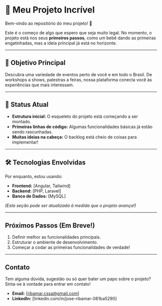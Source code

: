 # 🚀 Meu Projeto Incrível 

Bem-vindo ao repositório do meu projeto! 🎉

Este é o começo de algo que espero que seja muito legal. No momento, o projeto está nos seus **primeiros passos**, como um bebê dando as primeiras engatinhadas, mas a ideia principal já está no horizonte.

---

## 🎯 Objetivo Principal 

Descubra uma variedade de eventos perto de você e em todo o Brasil. De workshops a shows, palestras a feiras, nossa plataforma conecta você às experiências que mais interessam.

---

## 🚧 Status Atual

* **Estrutura inicial:** O esqueleto do projeto está começando a ser montado.
* **Primeiras linhas de código:** Algumas funcionalidades básicas já estão sendo rascunhadas.
* **Muitas ideias na cabeça:** O backlog está cheio de coisas para implementar!

---

## 🛠️ Tecnologias Envolvidas 

Por enquanto, estou usando:

* **Frontend:** [Angular, Tailwind]
* **Backend:** [PHP, Laravel]
* **Banco de Dados:** [MySQL]

*(Esta seção pode ser atualizada à medida que o projeto avança!)*

---

## Próximos Passos (Em Breve!)

1.  Definir melhor as funcionalidades principais.
2.  Estruturar o ambiente de desenvolvimento.
3.  Começar a codar as primeiras funcionalidades de verdade!

---

## Contato

Tem alguma dúvida, sugestão ou só quer bater um papo sobre o projeto? Sinta-se à vontade para entrar em contato!

* **Email:** [ribamar.cssa@gmail.com]
* **LinkedIn:** [linkedin.com/in/jose-ribamar-081ba5290]
